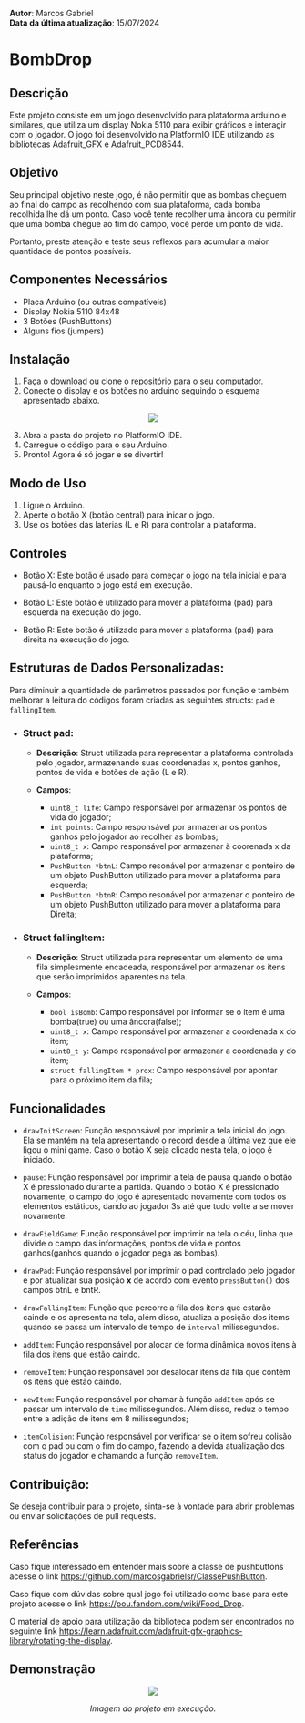 **Autor**: Marcos Gabriel <br>
**Data da última atualização**: 15/07/2024

# BombDrop

## Descrição
Este projeto consiste em um jogo desenvolvido para plataforma arduino e similares, que utiliza um display Nokia 5110 para exibir gráficos e interagir com o jogador. O jogo foi desenvolvido na PlatformIO IDE utilizando as bibliotecas Adafruit_GFX e Adafruit_PCD8544.

## Objetivo
Seu principal objetivo neste jogo, é não permitir que as bombas cheguem ao final do campo as recolhendo com sua plataforma, cada bomba recolhida lhe dá um ponto. Caso você tente recolher uma âncora ou permitir que uma bomba chegue ao fim do campo, você perde um ponto de vida.

Portanto, preste atenção e teste seus reflexos para acumular a maior quantidade de pontos possíveis.

## Componentes Necessários
- Placa Arduino (ou outras compatíveis)
- Display Nokia 5110 84x48
- 3 Botões (PushButtons)
- Alguns fios (jumpers)

## Instalação
1. Faça o download ou clone o repositório para o seu computador.
2. Conecte o display e os botões no arduino seguindo o esquema apresentado abaixo.

<div align="center">
  <img src="https://media.discordapp.net/attachments/1153711382336909332/1163203943237689404/image.png?ex=65f74b17&is=65e4d617&hm=5c02390f2ac1a11a2768e774a023b7da476040c9b086204829755aabd5413b30&=&format=webp&quality=lossless">
</div>

3. Abra a pasta do projeto no PlatformIO IDE.
4. Carregue o código para o seu Arduino.
5. Pronto! Agora é só jogar e se divertir!

## Modo de Uso
1. Ligue o Arduino.
2. Aperte o botão X (botão central) para inicar o jogo.
3. Use os botões das laterias (L e R) para controlar a plataforma.

## Controles
- Botão X: Este botão é usado para começar o jogo na tela inicial e para pausá-lo enquanto o jogo está em execução.

- Botão L: Este botão é utilizado para mover a plataforma (pad) para esquerda na execução do jogo.

- Botão R: Este botão é utilizado para mover a plataforma (pad) para direita na execução do jogo.

## Estruturas de Dados Personalizadas:
Para diminuir a quantidade de parâmetros passados por função e também melhorar a leitura do códigos foram criadas as seguintes structs: `pad` e `fallingItem`.

- ### Struct pad:
  - **Descrição**: Struct utilizada para representar a plataforma controlada pelo jogador, armazenando suas coordenadas x, pontos ganhos, pontos de vida e botões de ação (L e R).

  - **Campos**:
    - `uint8_t life`: Campo responsável por armazenar os pontos de vida do jogador;
    - `int points`: Campo responsável por armazenar os pontos ganhos pelo jogador ao recolher as bombas;
    - `uint8_t x`: Campo responsável por armazenar à coorenada x da plataforma;
    - `PushButton *btnL`: Campo resonável por armazenar o ponteiro de um objeto PushButton utilizado para mover a plataforma para esquerda;
    - `PushButton *btnR`: Campo resonável por armazenar o ponteiro de um objeto PushButton utilizado para mover a plataforma para Direita;

- ### Struct fallingItem:
  - **Descrição**: Struct utilizada para representar um elemento de uma fila simplesmente encadeada, responsável por armazenar os itens que serão imprimidos aparentes na tela.

  - **Campos**:
    - `bool isBomb`: Campo responsável por informar se o item é uma bomba(true) ou uma âncora(false);
    - `uint8_t x`: Campo responsável por armazenar a coordenada x do item;
    - `uint8_t y`: Campo responsável por armazenar a coordenada y do item;
    - `struct fallingItem * prox`: Campo responsável por apontar para o próximo item da fila;

## Funcionalidades
- `drawInitScreen`: Função responsável por imprimir a tela inicial do jogo. Ela se mantém na tela apresentando o record desde a última vez que ele ligou o mini game. Caso o botão X seja clicado nesta tela, o jogo é iniciado.

- `pause`: Função responsável por imprimir a tela de pausa quando o botão X é pressionado durante a partida. Quando o botão X é pressionado novamente, o campo do jogo é apresentado novamente com todos os elementos estáticos, dando ao jogador 3s até que tudo volte a se mover novamente.

- `drawFieldGame`: Função responsável por imprimir na tela o céu, linha que divide o campo das informações, pontos de vida e pontos ganhos(ganhos quando o jogador pega as bombas).

- `drawPad`: Função responsável por imprimir o pad controlado pelo jogador e por atualizar sua posição **x** de acordo com evento `pressButton()` dos campos btnL e bntR.

- `drawFallingItem`: Função que percorre a fila dos itens que estarão caindo e os apresenta na tela, além disso, atualiza a posição dos items quando se passa um intervalo de tempo de `interval` milissegundos.

- `addItem`: Função responsável por alocar de forma dinâmica novos itens à fila dos itens que estão caindo.

- `removeItem`: Função responsável por desalocar itens da fila que contém os itens que estão caindo.

- `newItem`: Função responsável por chamar à função `addItem` após se passar um intervalo de `time` milissegundos. Além disso, reduz o tempo entre a adição de itens em 8 milissegundos;

- `itemColision`: Função responsável por verificar se o item sofreu colisão com o pad ou com o fim do campo, fazendo a devida atualização dos status do jogador e chamando a função `removeItem`.

## Contribuição:
Se deseja contribuir para o projeto, sinta-se à vontade para abrir problemas ou enviar solicitações de pull requests.

## Referências
Caso fique interessado em entender mais sobre a classe de pushbuttons acesse o link https://github.com/marcosgabrielsr/ClassePushButton.

Caso fique com dúvidas sobre qual jogo foi utilizado como base para este projeto acesse o link https://pou.fandom.com/wiki/Food_Drop.

O material de apoio para utilização da biblioteca podem ser encontrados no seguinte link https://learn.adafruit.com/adafruit-gfx-graphics-library/rotating-the-display.

## Demonstração
<div align="center">
  <img src="https://cdn.discordapp.com/attachments/1153711382336909332/1215818224487370885/20240308_202548.jpg?ex=65fe21f5&is=65ebacf5&hm=d73c848568b15c3690bcae5b0d9b3bbcae9f2573ed149926c85cc349f46fe4e1&">
  <p><i>Imagem do projeto em execução.</i></p>
</div>
